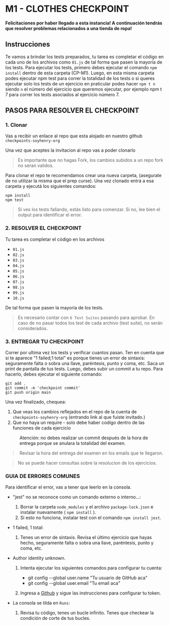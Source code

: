 # M1 - CLOTHES CHECKPOINT

**Felicitaciones por haber llegado a esta instancia! A continuación tendrás que resolver problemas relacionados a una tienda de ropa!**  

## Instrucciones

Te vamos a brindar los tests preparados, tu tarea es completar el código en cada uno de los archivos como ```01.js``` de tal forma que pasen la mayoría de los tests. Para ejecutar los tests, primero debes ejecutar el comando `npm install` dentro de esta carpeta (CP-M1). Luego, en esta misma carpeta podes ejecutar npm test para correr la totalidad de los tests o si queres ejecutar solo los tests de un ejercicio en praticular podes hacer ```npm t n``` siendo ```n``` el número del ejercicio que queremos ejecutar, por ejemplo npm t 7 para correr los tests asociados al ejercicio número 7.

## PASOS PARA RESOLVER EL CHECKPOINT

### 1. Clonar

Vas a recibir un enlace al repo que esta alojado en nuestro github
`checkpoints-soyhenry-org`

Una vez que aceptes la invitacion al repo vas a poder clonarlo
>Es importante que no hagas Fork, los cambios subidos a un repo fork no seran validos.

Para clonar el repo te recomendamos crear una nueva carpeta,  (asegurate de no utilizar la misma que el prep curse). Una vez clonado entrá a esa carpeta y ejecutá los siguientes comandos:

    npm install
    npm test

>Si ves los tests fallando, estás listo para comenzar. Si no, lee bien el output para identificar el error.

### 2. RESOLVER EL CHECKPOINT

Tu tarea es completar el código en los archivos  

- `01.js`
- `02.js`
- `03.js`
- `04.js`
- `05.js`
- `06.js`
- `07.js`
- `08.js`
- `09.js`
- `10.js`

 De tal forma que pasen la mayoría de los tests.

> Es necesario contar con `6 Test Suites` pasando para aprobar. En caso de no pasar todos los test de cada archivo (test suite), no serán considerados.

### 3. ENTREGAR TU CHECKPOINT

Correr por ultima vez los tests y verificar cuantos pasan. Ten en cuenta que si te aparece "1 failed;1 total" es porque tienes un error de sintaxis: seguramente falta o sobra una llave, paréntesis, punto y coma, etc.
Saca un print de pantalla de tus tests.
Luego, debes subir un commit a tu repo. Para hacerlo, debes ejecutar el siguiente comando:

    git add .
    git commit -m 'checkpoint commit'
    git push origin main

Una vez finalizado, chequea:

1. Que veas los cambios reflejados en el repo de la cuenta de `checkpoints-soyhenry-org` (entrando link al que fuiste invitado.)
2. Que no haya un require - solo debe haber codigo dentro de las funciones de cada ejercicio

<img src="https://a.slack-edge.com/production-standard-emoji-assets/13.0/google-medium/26a0-fe0f@2x.png" style="float:left; width:15px; margin-top: 36px; margin-left: 20px; margin-right: 10px;" /> Atención: no debes realizar un commit después de la hora de entrega porque se anulara la totalidad del examen.
> Revisar la hora del entrega del examen en los emails que te llegaron.

> No se puede hacer consultas sobre la resolucion de los ejercicios.

### GUIA DE ERRORES COMUNES

Para identificar el error, vas a tener que leerlo en la consola.

- "jest" no se reconoce como un comando externo o interno...:
    1. Borrar la carpeta `node_modules` y el archivo `package-lock.json` e instalar nuevamente ( `npm install` ).
    2. Si esto no funciona, instalar test con el comando `npm install jest`.

- 1 failed, 1 total:
    1. Tenes un error de sintaxis. Revisa el último ejercicio que hayas hecho, seguramente falta o sobra una llave, paréntesis, punto y coma, etc.

- Author identity unknown.  
    1. Intenta ejecutar los siguientes comandos para configurar tu cuenta:
        - git config --global user.name "Tu usuario de GitHub aca"
        - git config --global user.email "Tu email aca"

    2. Ingresa a [Github](https://docs.github.com/es/authentication/keeping-your-account-and-data-secure/creating-a-personal-access-token) y sigue las instrucciones para configurar tu token.

- La consola se tilda en `Runs`:
    1. Revisa tu código, tenes un bucle infinito. Tenes que checkear la condición de corte de tus bucles.
